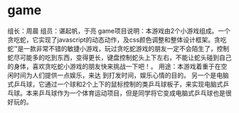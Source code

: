 # game  
组长：周晨
组员：谌起帆，于亮
    game项目说明：本游戏由2个小游戏组成。一个贪吃蛇，它实现了javascript的动态动作，及css颜色调整和整体设计框架。贪吃蛇™是一款非常不错的敏捷小游戏，玩过贪吃蛇游戏的朋友一定不会陌生了，控制蛇尽可能多的吃到东西，变得更长，键盘控制蛇头上下左右，不能让蛇头碰到自己的身体，喜欢贪吃蛇小游戏的朋友快来挑战一下吧！。
    用途：本游戏着重于在空闲时间为人们提供一点娱乐，来达 到打发时间，娱乐心情的目的。
    另一个是电脑式乒乓球，它通过一个球和2个上下的鼠标控制的类乒乓球板子，来实现电脑式乒乓球。本来乒乓球作为一个体育运动项目，但是同学将它变成电脑式乒乓球也是很好玩的。

